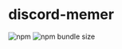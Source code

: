 # discord-memer

![npm](https://img.shields.io/npm/v/discord-memer)
![npm bundle size](https://img.shields.io/bundlephobia/min/discord-memer)

